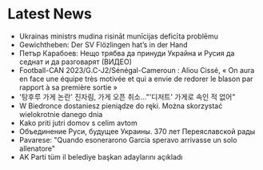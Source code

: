 # Latest News
-  Ukrainas ministrs mudina risināt munīcijas deficīta problēmu
-  Gewichtheben: Der SV Flözlingen hat’s in der Hand
-  Петър Карабоев: Нещо трябва да принуди Украйна и Русия да седнат и да разговарят (ВИДЕО)
-  Football-CAN 2023/G.C-J2/Sénégal-Cameroun : Aliou Cissé, « On aura en face une équipe très motivée et qui a envie de redorer le blason par rapport à sa première sortie »
-  '탕후루 가게 논란' 진자림, 가게 오픈 취소…"'디저트' 가게로 속인 적 없어"
-  W Biedronce dostaniesz pieniądze do ręki. Można skorzystać wielokrotnie danego dnia
-  Kako priti jutri domov s celim avtom
-  Объединение Руси, будущее Украины. 370 лет Переяславской рады
-  Pavarese: "Quando esonerarono Garcia speravo arrivasse un solo allenatore"
-  AK Parti tüm il belediye başkan adaylarını açıkladı
